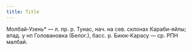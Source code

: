 ```yaml
---
title: Title
---
```


Молбай-Узень* — л. пр. р. Тунас, нач. на сев. склонах Караби-яйлы; впад. у нп
Головановка (Белог.), басс. р. Биюк-Карасу — ср. РПН малбай.
